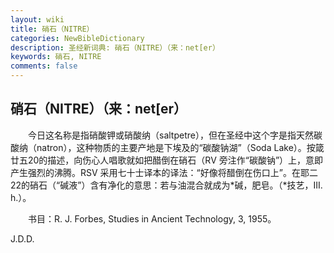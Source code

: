 ```yaml
---
layout: wiki
title: 硝石（NITRE）
categories: NewBibleDictionary
description: 圣经新词典: 硝石（NITRE）（来：net[er）
keywords: 硝石, NITRE
comments: false
---
```


## 硝石（NITRE）（来：net[er）

　　今日这名称是指硝酸钾或硝酸纳（saltpetre），但在圣经中这个字是指天然碳酸纳（natron），这种物质的主要产地是下埃及的“碳酸钠湖”（Soda Lake）。按箴廿五20的描述，向伤心人唱歌就如把醋倒在硝石（RV 旁注作“碳酸钠”）上，意即产生强烈的沸腾。RSV 采用七十士译本的译法：“好像将醋倒在伤口上”。在耶二22的硝石（“碱液”）含有净化的意思：若与油混合就成为*碱，肥皂。（*技艺，III. h.）。

　　书目：R. J. Forbes, Studies in Ancient Technology, 3, 1955。

J.D.D.








